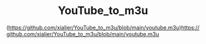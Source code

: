 
<h1 align="center"> YouTube_to_m3u </h1>

(https://github.com/xialier/YouTube_to_m3u/blob/main/youtube.m3u)https://github.com/xialier/YouTube_to_m3u/blob/main/youtube.m3u

